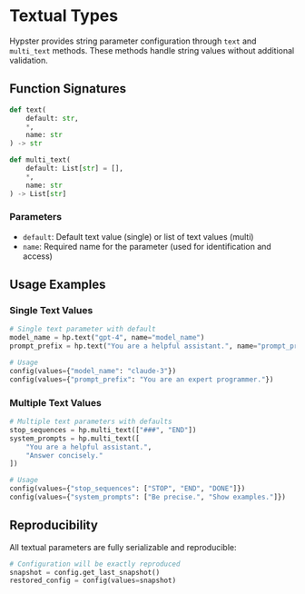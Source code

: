 # Textual Types

Hypster provides string parameter configuration through `text` and `multi_text` methods. These methods handle string values without additional validation.

## Function Signatures

```python
def text(
    default: str,
    *,
    name: str
) -> str

def multi_text(
    default: List[str] = [],
    *,
    name: str
) -> List[str]
```

### Parameters

* `default`: Default text value (single) or list of text values (multi)
* `name`: Required name for the parameter (used for identification and access)

## Usage Examples

### Single Text Values

```python
# Single text parameter with default
model_name = hp.text("gpt-4", name="model_name")
prompt_prefix = hp.text("You are a helpful assistant.", name="prompt_prefix")

# Usage
config(values={"model_name": "claude-3"})
config(values={"prompt_prefix": "You are an expert programmer."})
```

### Multiple Text Values

```python
# Multiple text parameters with defaults
stop_sequences = hp.multi_text(["###", "END"])
system_prompts = hp.multi_text([
    "You are a helpful assistant.",
    "Answer concisely."
])

# Usage
config(values={"stop_sequences": ["STOP", "END", "DONE"]})
config(values={"system_prompts": ["Be precise.", "Show examples."]})
```

## Reproducibility

All textual parameters are fully serializable and reproducible:

```python
# Configuration will be exactly reproduced
snapshot = config.get_last_snapshot()
restored_config = config(values=snapshot)
```
